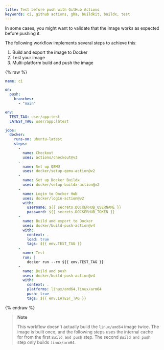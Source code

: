 ```yaml
---
title: Test before push with GitHub Actions
keywords: ci, github actions, gha, buildkit, buildx, test
---
```


In some cases, you might want to validate that the image works as expected
before pushing it.

The following workflow implements several steps to achieve this:

1. Build and export the image to Docker
2. Test your image
3. Multi-platform build and push the image

{% raw %}
```yaml
name: ci

on:
  push:
    branches:
      - "main"

env:
  TEST_TAG: user/app:test
  LATEST_TAG: user/app:latest

jobs:
  docker:
    runs-on: ubuntu-latest
    steps:
      -
        name: Checkout
        uses: actions/checkout@v3
      -
        name: Set up QEMU
        uses: docker/setup-qemu-action@v2
      -
        name: Set up Docker Buildx
        uses: docker/setup-buildx-action@v2
      -
        name: Login to Docker Hub
        uses: docker/login-action@v2
        with:
          username: ${{ secrets.DOCKERHUB_USERNAME }}
          password: ${{ secrets.DOCKERHUB_TOKEN }}
      -
        name: Build and export to Docker
        uses: docker/build-push-action@v4
        with:
          context: .
          load: true
          tags: ${{ env.TEST_TAG }}
      -
        name: Test
        run: |
          docker run --rm ${{ env.TEST_TAG }}
      -
        name: Build and push
        uses: docker/build-push-action@v4
        with:
          context: .
          platforms: linux/amd64,linux/arm64
          push: true
          tags: ${{ env.LATEST_TAG }}
```
{% endraw %}

> **Note**
>
> This workflow doesn't actually build the `linux/amd64` image twice. The image
> is built once, and the following steps uses the internal cache for from the
> first `Build and push` step. The second `Build and push` step only builds
> `linux/arm64`.
